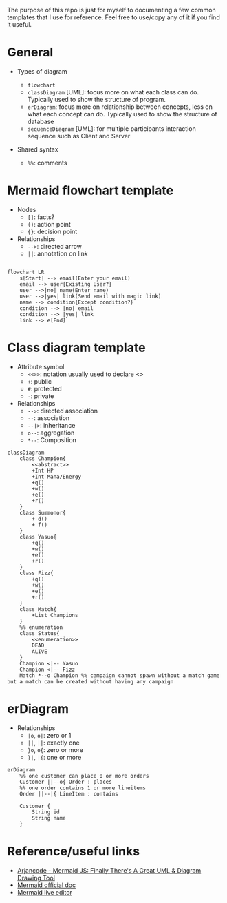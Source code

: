 The purpose of this repo is just for myself to documenting a few common templates that I use for reference. Feel free to use/copy any of it if you find it useful. 

# General
- Types of diagram
    - `flowchart`
    - `classDiagram` [UML]: focus more on what each class can do. Typically used to show the structure of program.
    - `erDiagram`: focus more on relationship between concepts, less on what each concept can do. Typically used to show the structure of database
    - `sequenceDiagram` [UML]: for multiple participants interaction sequence such as Client and Server

- Shared syntax
    - `%%`: comments

# Mermaid flowchart template
- Nodes
    - `[]`: facts?
    - `()`: action point
    - `{}`: decision point
- Relationships
    - `-->`: directed arrow
    - `||`: annotation on link

```mermaid

flowchart LR
    s[Start] --> email(Enter your email)
    email --> user{Existing User?}
    user -->|no| name(Enter name)
    user -->|yes| link(Send email with magic link)
    name --> condition{Except condition?}
    condition --> |no| email
    condition --> |yes| link
    link --> e[End]
 ```

# Class diagram template
- Attribute symbol
    - `<<>>`: notation usually used to declare <<abstract>>
    - `+`: public
    - `#`: protected
    - `-`: private
- Relationships
    - `-->`: directed association
    - `--`: association
    - `--|>`: inheritance
    - `o--`: aggregation
    - `*--`: Composition


```mermaid
classDiagram
    class Champion{
        <<abstract>>
        +Int HP
        +Int Mana/Energy
        +q()
        +w()
        +e()
        +r()
    }
    class Summonor{
        + d()
        + f()
    }
    class Yasuo{
        +q()
        +w()
        +e()
        +r()
    }
    class Fizz{
        +q()
        +w()
        +e()
        +r()
    }
    class Match{
        +List Champions
    }
    %% enumeration
    class Status{
        <<enumeration>>
        DEAD
        ALIVE
    }
    Champion <|-- Yasuo
    Champion <|-- Fizz
    Match *--o Champion %% campaign cannot spawn without a match game but a match can be created without having any campaign

```


# erDiagram
- Relationships
    - `|o`, `o|`: zero or 1
    - `||`, `||`: exactly one
    - `}o`, `o{`: zero or more
    - `}|`, `|{`: one or more

```mermaid
erDiagram
    %% one customer can place 0 or more orders
    Customer ||--o{ Order : places
    %% one order contains 1 or more lineitems
    Order ||--|{ LineItem : contains 

    Customer {
        String id
        String name
    }
```

# Reference/useful links
- [Arjancode - Mermaid JS: Finally There's A Great UML & Diagram Drawing Tool](https://www.youtube.com/watch?v=JiQmpA474BY)
- [Mermaid official doc](https://mermaid.js.org/intro/)
- [Mermaid live editor](https://mermaid.live/)
